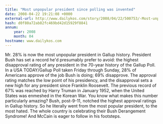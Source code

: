 ```yaml
---
title: "Most unpopular president since polling was invented"
date: 2008-04-22 19:21:08 +0000
external-url: http://www.dailykos.com/story/2008/04/22/500753/-Most-unpopular-president-since-polling-was-invented
hash: d0f80a72ab82fc469bd42d15929f8841
annum:
    year: 2008
    month: 04
hostname: www.dailykos.com
---
```


Mr. 28% is now the most unpopular president in Gallup history.
   President Bush has set a record he'd presumably prefer to avoid: the highest disapproval rating of any president in the 70-year history of the Gallup Poll.
  In a USA TODAY/Gallup Poll taken Friday through Sunday, 28% of Americans approve of the job Bush is doing; 69% disapprove. The approval rating matches the low point of his presidency, and the disapproval sets a new high for any president since Franklin Roosevelt.
  The previous record of 67% was reached by Harry Truman in January 1952, when the United States was enmeshed in the Korean War. 
  You know what makes this number particularly amazing? Bush, post-9-11, notched the highest approval ratings in Gallup history. So he literally went from the most popular president, to the most hated. The whole country is celebrating their Bush Derangement Syndrome!
  And McCain is eager to follow in his footsteps.
